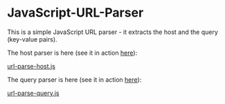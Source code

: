 JavaScript-URL-Parser
=====================

This is a simple JavaScript URL parser - it extracts the host and the query (key-value pairs).

The host parser is here (see it in action [here](https://altermarkive.github.io/web-experiments/url-parser/url-parse-host.html)):

[url-parse-host.js](url-parse-host.js)

The query parser is here (see it in action [here](https://altermarkive.github.io/web-experiments/url-parser/url-parse-query.html?key1=value1&key2=value2)):

[url-parse-query.js](url-parse-query.js)
